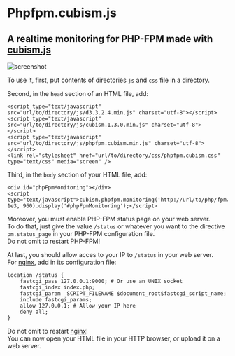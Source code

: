 # Phpfpm.cubism.js

## A realtime monitoring for PHP-FPM made with [cubism.js](http://square.github.io/cubism/)

![screenshot](/screenshot.png?raw=true)

To use it, first, put contents of directories `js` and `css` file in a directory.  

Second, in the `head` section of an HTML file, add:
```
<script type="text/javascript" src="url/to/directory/js/d3.3.2.4.min.js" charset="utf-8"></script>
<script type="text/javascript" src="url/to/directory/js/cubism.1.3.0.min.js" charset="utf-8"></script>
<script type="text/javascript" src="url/to/directory/js/phpfpm.cubism.min.js" charset="utf-8"></script>
<link rel="stylesheet" href="url/to/directory/css/phpfpm.cubism.css" type="text/css" media="screen" />
```

Third, in the `body` section of your HTML file, add:
```
<div id="phpFpmMonitoring"></div>
<script type="text/javascript">cubism.phpfpm.monitoring('http://url/to/php/fpm/status', 1e3, 960).display('#phpFpmMonitoring');</script>
```

Moreover, you must enable PHP-FPM status page on your web server.  
To do that, just give the value `/status` or whatever you want to the directive `pm.status_page` in your PHP-FPM configuration file.  
Do not omit to restart PHP-FPM!  

At last, you should allow acces to your IP to `/status` in your web server.  
For [nginx](http://wiki.nginx.org/Main), add in its configuration file:
```
location /status {
    fastcgi_pass 127.0.0.1:9000; # Or use an UNIX socket
    fastcgi_index index.php;
    fastcgi_param  SCRIPT_FILENAME $document_root$fastcgi_script_name;
    include fastcgi_params;
    allow 127.0.0.1; # Allow your IP here
    deny all;
}
```
Do not omit to restart [nginx](http://wiki.nginx.org/Main)!  
You can now open your HTML file in your HTTP browser, or upload it on a web server.
